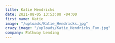 ```yaml
---
title: Katie Hendricks
date: 2021-08-05 13:53:00 -04:00
first_name: Katie
image: "/uploads/Katie_Hendricks.jpg"
crazy_image: "/uploads/Katie_Hendricks_Fun.jpg"
company: Pathway Lending
---
```



